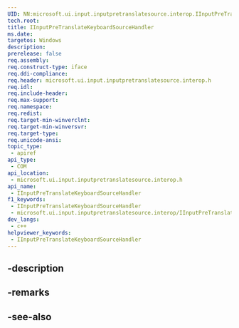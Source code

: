 ```yaml
---
UID: NN:microsoft.ui.input.inputpretranslatesource.interop.IInputPreTranslateKeyboardSourceHandler
tech.root: 
title: IInputPreTranslateKeyboardSourceHandler
ms.date: 
targetos: Windows
description: 
prerelease: false
req.assembly: 
req.construct-type: iface
req.ddi-compliance: 
req.header: microsoft.ui.input.inputpretranslatesource.interop.h
req.idl: 
req.include-header: 
req.max-support: 
req.namespace: 
req.redist: 
req.target-min-winverclnt: 
req.target-min-winversvr: 
req.target-type: 
req.unicode-ansi: 
topic_type:
 - apiref
api_type:
 - COM
api_location:
 - microsoft.ui.input.inputpretranslatesource.interop.h
api_name:
 - IInputPreTranslateKeyboardSourceHandler
f1_keywords:
 - IInputPreTranslateKeyboardSourceHandler
 - microsoft.ui.input.inputpretranslatesource.interop/IInputPreTranslateKeyboardSourceHandler
dev_langs:
 - c++
helpviewer_keywords:
 - IInputPreTranslateKeyboardSourceHandler
---
```


## -description

## -remarks

## -see-also

